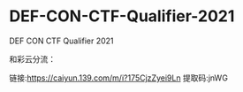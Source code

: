 # DEF-CON-CTF-Qualifier-2021
DEF CON CTF Qualifier 2021

和彩云分流：

链接:https://caiyun.139.com/m/i?175CjzZyei9Ln
提取码:jnWG
